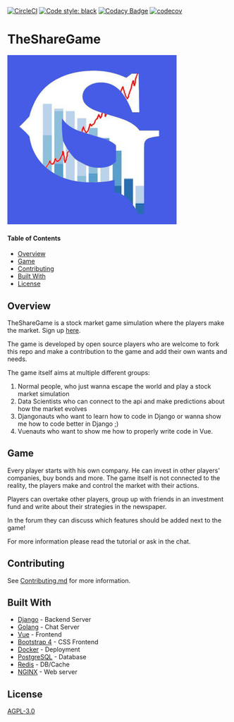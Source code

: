 [![CircleCI](https://circleci.com/gh/Zarathustra2/TheShareGame.svg?circle-token=13a4a15a575723650358b639bbc408463fbcd3cd)](https://circleci.com/gh/Zarathustra2/TheShareGame)
[![Code style: black](https://img.shields.io/badge/code%20style-black-000000.svg)](https://github.com/python/black)
[![Codacy Badge](https://api.codacy.com/project/badge/Grade/cf2051e2fa3a4775ae1d1160f663e08e)](https://www.codacy.com?utm_source=github.com&amp;utm_medium=referral&amp;utm_content=Zarathustra2/TheShareGame&amp;utm_campaign=Badge_Grade)
[![codecov](https://codecov.io/gh/Zarathustra2/TheShareGame/branch/master/graph/badge.svg?token=rnNZA9Uz4W)](https://codecov.io/gh/Zarathustra2/TheShareGame)

# TheShareGame
![](.assets/tsg-384x384.png)


#### Table of Contents
- [Overview](#overview)
- [Game](#game)
- [Contributing](#contributing)
- [Built With](#built-with)
- [License](#license)


## Overview
TheShareGame is a stock market game simulation where the players make the market. Sign up [here](https://www.thesharegame.com/).

The game is developed by open source players who are welcome to fork this repo and make a contribution to the game and add their own wants and needs.

The game itself aims at multiple different groups:
1. Normal people, who just wanna escape the world and play a stock market simulation
2. Data Scientists who can connect to the api and make predictions about how the market evolves
3. Djangonauts who want to learn how to code in Django or wanna show me how to code better in Django ;)
4. Vuenauts who want to show me how to properly write code in Vue.

## Game
Every player starts with his own company. He can invest in other players' companies, buy bonds and more.
The game itself is not connected to the reality, the players make and control the market with their actions.

Players can overtake other players, group up with friends in an investment fund and write about their strategies in the newspaper.

In the forum they can discuss which features should be added next to the game!

For more information please read the tutorial or ask in the chat.

## Contributing
See [Contributing.md](CONTRIBUTING.md) for more information.

## Built With

* [Django](http://www.django.com/) - Backend Server
* [Golang](https://golang.org/) - Chat Server
* [Vue](https://vuejs.org/) - Frontend
* [Bootstrap 4](https://getbootstrap.com/docs/4/) - CSS Frontend
* [Docker](https://www.docker.com/) - Deployment
* [PostgreSQL](https://www.postgresql.org/) - Database
* [Redis](https://redis.io/) - DB/Cache
* [NGINX](https://www.nginx.com/) - Web server

## License
[AGPL-3.0](https://github.com/Zarathustra2/share-game/blob/master/LICENSE)

